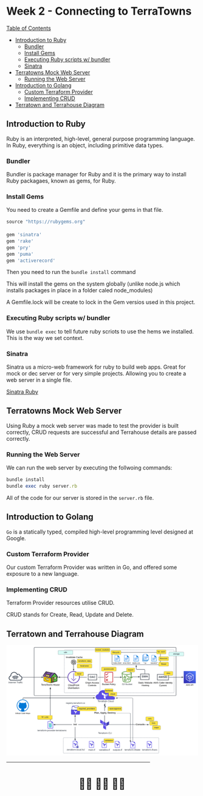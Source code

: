# Week 2 - Connecting to TerraTowns
<ins>Table of Contents</ins>
- [Introduction to Ruby](#introduction-to-ruby)
    - [Bundler](#bundler)
    - [Install Gems](#install-gems)
    - [Executing Ruby scripts w/ bundler](#executing-ruby-scripts-w-bundler)
    - [Sinatra](#sinatra)
- [Terratowns Mock Web Server](#terratowns-mock-server)
    - [Running the Web Server](#running-the-web-server)
- [Introduction to Golang](#introduction-to-golang)
    - [Custom Terraform Provider](#custom-terraform-provider)
    - [Implementing CRUD](#implementing-crud)
- [Terratown and Terrahouse Diagram](#terratown-and-terrahouse-diagram)

## Introduction to Ruby
Ruby is an interpreted, high-level, general purpose programming language. In Ruby, everything is an object, including primitive data types.

### Bundler
Bundler is package manager for Ruby and it is the primary way to install Ruby packagaes, known as gems, for Ruby.

### Install Gems
You need to create a Gemfile and define your gems in that file.

```rb
source "https://rubygems.org"

gem 'sinatra'
gem 'rake'
gem 'pry'
gem 'puma'
gem 'activerecord'
```

Then you need to run the  `bundle install` command

This will install the gems on the system globally (unlike node.js which installs packages in place in a folder caled node_modules)

A Gemfile.lock will be create to lock in the Gem versios used in this project.

### Executing Ruby scripts w/ bundler
We use `bundle exec` to tell future ruby scriots to use the hems we installed. This is the way we set context.

### Sinatra
Sinatra us a micro-web framework for ruby to build web apps. Great for mock or dec server or for very simple projects. Allowing you to create a web server in a single file.

[Sinatra Ruby](https://sinatrarb.com/)

## Terratowns Mock Web Server
Using Ruby a mock web server was made to test the provider is built correctly, CRUD requests are successful and Terrahouse details are passed correctly.

### Running the Web Server
We can run the web server by executing the follwoing commands:

```rb
bundle install
bundle exec ruby server.rb
```

All of the code for our server is stored in the `server.rb` file.

## Introduction to Golang
`Go` is a statically typed, compiled high-level programming level designed at Google.

### Custom Terraform Provider
Our custom Terraform Provider was written in Go, and offered some exposure to a new language. 


### Implementing CRUD
Terraform Provider resources utilise CRUD.

CRUD stands for Create, Read, Update and Delete.

## Terratown and Terrahouse Diagram

![TerraTowns Architectural Diagram](./assets/week2-tt-diagram.svg)

<hr width="75%">
<h1 display="flex" align="center">🙌🏾 🙌🏾 🙌🏾</h1>